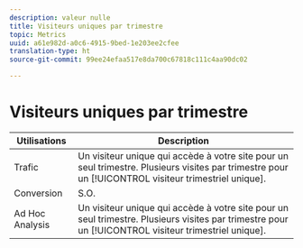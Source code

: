 ```yaml
---
description: valeur nulle
title: Visiteurs uniques par trimestre
topic: Metrics
uuid: a61e982d-a0c6-4915-9bed-1e203ee2cfee
translation-type: ht
source-git-commit: 99ee24efaa517e8da700c67818c111c4aa90dc02

---
```



# Visiteurs uniques par trimestre

| Utilisations | Description |
|---|---|
| Trafic | Un visiteur unique qui accède à votre site pour un seul trimestre. Plusieurs visites par trimestre pour un [!UICONTROL visiteur trimestriel unique]. |
| Conversion | S.O. |
| Ad Hoc Analysis | Un visiteur unique qui accède à votre site pour un seul trimestre. Plusieurs visites par trimestre pour un [!UICONTROL visiteur trimestriel unique]. |

